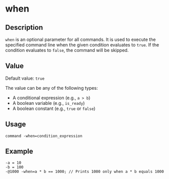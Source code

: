 # when

## Description

`when` is an optional parameter for all commands. It is used to execute the specified command line when the given condition evaluates to `true`. If the condition evaluates to `false`, the command will be skipped.

## Value

Default value: `true`

The value can be any of the following types:
- A conditional expression (e.g., `a > b`)
- A boolean variable (e.g., `is_ready`)
- A boolean constant (e.g., `true` or `false`)

## Usage

`command -when=condition_expression`

## Example

```genscript
-a = 10
-b = 100
-@1000 -when=a * b == 1000; // Prints 1000 only when a * b equals 1000
```